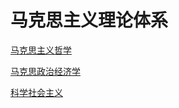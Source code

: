 # 马克思主义理论体系

[马克思主义哲学](马克思主义哲学/马克思主义哲学.md "马克思主义哲学")

[马克思政治经济学](马克思政治经济学/马克思政治经济学.md "马克思政治经济学")

[科学社会主义](科学社会主义/科学社会主义.md "科学社会主义")

